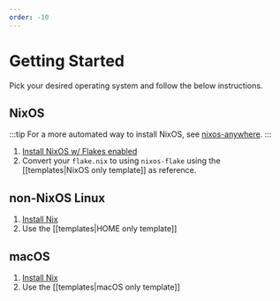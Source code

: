 ```yaml
---
order: -10
---
```


# Getting Started

Pick your desired operating system and follow the below instructions.

## NixOS

:::tip
For a more automated way to install NixOS, see [nixos-anywhere](https://github.com/numtide/nixos-anywhere).
:::

1. [Install NixOS w/ Flakes enabled](https://nixos.asia/en/nixos-tutorial)
1. Convert your `flake.nix` to using `nixos-flake` using the [[templates|NixOS only template]] as reference.

## non-NixOS Linux

1. [Install Nix](https://nixos.asia/en/install)
1. Use the [[templates|HOME only template]]

## macOS

1. [Install Nix](https://nixos.asia/en/install)
1. Use the [[templates|macOS only template]]
